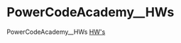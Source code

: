 # PowerCodeAcademy__HWs
PowerCodeAcademy__HWs
<a href="https://radikmikhov.github.io/PowerCodeAcademy__HWs/index.html">HW's</a>
